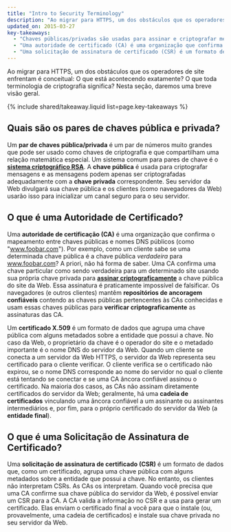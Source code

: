 ```yaml
---
title: "Intro to Security Terminology"
description: "Ao migrar para HTTPS, um dos obstáculos que os operadores de site enfrentam é conceitual: O que está acontecendo exatamente? O que toda terminologia de criptografia significa? Nesta seção, daremos uma breve visão geral."
updated_on: 2015-03-27
key-takeaways:
  - "Chaves públicas/privadas são usadas para assinar e criptografar mensagens entre o navegador e o servidor"
  - "Uma autoridade de certificado (CA) é uma organização que confirma o mapeamento entre as chaves públicas e os nomes DNS públicos (como 'www.foobar.com')"
  - "Uma solicitação de assinatura de certificado (CSR) é um formato de dados que agrupa uma chave pública com alguns metadados sobre a entidade que possui a chave"
---
```


<p class="intro">
  Ao migrar para HTTPS, um dos obstáculos que os operadores de site enfrentam é conceitual: O que está acontecendo exatamente? O que toda terminologia de criptografia significa? Nesta seção, daremos uma breve visão geral.
</p>

{% include shared/takeaway.liquid list=page.key-takeaways %}



## Quais são os pares de chaves pública e privada?

Um **par de chaves pública/privada** é um par de números muito grandes que pode ser usado
como chaves de criptografia e que compartilham uma relação matemática
especial. Um sistema comum para pares de chave é o **[sistema criptográfico
RSA](https://en.wikipedia.org/wiki/RSA_(cryptosystem))**. A **chave
pública** é usada para criptografar mensagens e as mensagens podem apenas ser criptografadas
adequadamente com a **chave privada** correspondente. Seu servidor da Web divulgará
sua chave pública e os clientes (como navegadores da Web) usarão isso para
inicializar um canal seguro para o seu servidor.

## O que é uma Autoridade de Certificado?

Uma **autoridade de certificação (CA)** é uma organização que confirma o
mapeamento entre chaves públicas e nomes DNS públicos (como "www.foobar.com").
Por exemplo, como um cliente sabe se uma determinada chave pública é a chave pública _verdadeira_
para www.foobar.com? A priori, não há forma de saber. Uma CA confirma
 uma chave particular como sendo verdadeira para um determinado site usando sua
própria chave privada para **[assinar
criptograficamente](https://en.wikipedia.org/wiki/RSA_(cryptosystem)#Assinando_mensagens)** a
chave pública do site da Web. Essa assinatura é praticamente impossível de falsificar.
Os navegadores (e outros clientes) mantêm **repositórios de ancoragem confiáveis** contendo as
chaves públicas pertencentes às CAs conhecidas e usam essas chaves públicas para
**verificar criptograficamente** as assinaturas das CA.

Um **certificado X.509** é um formato de dados que agrupa uma chave pública
com alguns metadados sobre a entidade que possui a chave. No caso da Web,
o proprietário da chave é o operador do site e o metadado importante é o nome DNS
do servidor da Web. Quando um cliente se conecta a um servidor da Web HTTPS, o servidor da
Web representa seu certificado para o cliente verificar. O cliente verifica
se o certificado não expirou, se o nome DNS corresponde ao nome do
servidor no qual o cliente está tentando se conectar e se uma CA âncora confiável
assinou o certificado. Na maioria dos casos, as CAs não assinam diretamente certificados do servidor da
Web; geralmente, há uma **cadeia de certificados** vinculando uma âncora
confiável a um assinante ou assinantes intermediários e, por fim, para o próprio certificado do
servidor da Web (a **entidade final**).

## O que é uma Solicitação de Assinatura de Certificado?

Uma **solicitação de assinatura de certificado (CSR)** é um formato de dados que, como um
certificado, agrupa uma chave pública com alguns metadados sobre a entidade
que possui a chave. No entanto, os clientes não interpretam CSRs. As CAs os interpretam. Quando você precisa que
uma CA confirme sua chave pública do servidor da Web, é possível enviar um CSR para a CA. A
CA valida a informação no CSR e a usa para gerar um certificado.
Elas enviam o certificado final a você para que o instale (ou,
provavelmente, uma cadeia de certificados) e instale sua chave privada no seu servidor da Web.

